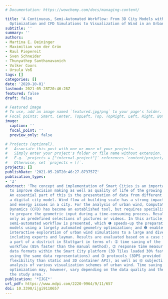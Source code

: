 ```yaml
---
# Documentation: https://wowchemy.com/docs/managing-content/

title: 'A Continuous, Semi-Automated Workflow: From 3D City Models with Geometric
  Optimization and CFD Simulations to Visualization of Wind in an Urban Environment'
subtitle: ''
summary: ''
authors:
- Martina E. Deininger
- Maximilian von der Grün
- Raul Piepereit
- Sven Schneider
- Thunyathep Santhanavanich
- Volker Coors
- Ursula Voß
tags: []
categories: []
date: '2020-10-01'
lastmod: 2021-05-28T20:46:28Z
featured: false
draft: false

# Featured image
# To use, add an image named `featured.jpg/png` to your page's folder.
# Focal points: Smart, Center, TopLeft, Top, TopRight, Left, Right, BottomLeft, Bottom, BottomRight.
image:
  caption: ''
  focal_point: ''
  preview_only: false

# Projects (optional).
#   Associate this post with one or more of your projects.
#   Simply enter your project's folder or file name without extension.
#   E.g. `projects = ["internal-project"]` references `content/project/deep-learning/index.md`.
#   Otherwise, set `projects = []`.
projects: []
publishDate: '2021-05-28T20:46:27.873757Z'
publication_types:
- '2'
abstract: 'The concept and implementation of Smart Cities is an important approach
  to improve decision making as well as quality of life of the growing urban population.
  An essential part of this is the presentation of data from different sources within
  a digital city model. Wind flow at building scale has a strong impact on many health
  and energy issues in a city. For the analysis of urban wind, Computational Fluid
  Dynamics (CFD) has become an established tool, but requires specialist knowledge
  to prepare the geometric input during a time-consuming process. Results are available
  only as predefined selections of pictures or videos. In this article, a continuous,
  semi-automated workflow is presented, which ❶ speeds-up the preparation of CFD simulation
  models using a largely automated geometry optimization; and ❷ enables web-based
  interactive exploration of urban wind simulations to a large and diverse audience,
  including experts and layman. Results are evaluated based on a case study using
  a part of a district in Stuttgart in terms of: ➀ time saving of the CFD model preparation
  workflow (85% faster than the manual method), ➁ response time measurements of different
  data formats within the Smart City platform (3D Tiles loaded 30% faster than geoJSON
  using the same data representations) and ➂ protocols (3DPS provided much higher
  flexibility than static and 3D container API), as well as ➃ subjective user experience
  analysis of various visualization schemes of urban wind. Time saving for the model
  optimization may, however, vary depending on the data quality and the extent of
  the study area.'
publication: '*IJGI*'
url_pdf: https://www.mdpi.com/2220-9964/9/11/657
doi: 10.3390/ijgi9110657
---
```

